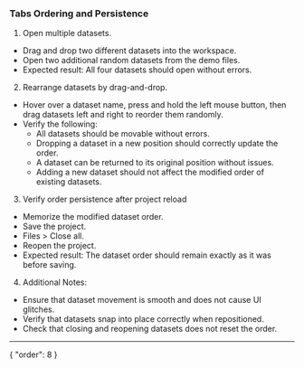 ### Tabs Ordering and Persistence

1. Open multiple datasets.
- Drag and drop two different datasets into the workspace.
- Open two additional random datasets from the demo files.
- Expected result: All four datasets should open without errors.
2. Rearrange datasets by drag-and-drop.
- Hover over a dataset name, press and hold the left mouse button, then drag datasets left and right to reorder them randomly.
- Verify the following:
  - All datasets should be movable without errors.
  - Dropping a dataset in a new position should correctly update the order.
  - A dataset can be returned to its original position without issues.
  - Adding a new dataset should not affect the modified order of existing datasets.
3. Verify order persistence after project reload
- Memorize the modified dataset order.
- Save the project.
- Files > Close all.
- Reopen the project.
- Expected result: The dataset order should remain exactly as it was before saving.
4. Additional Notes:
- Ensure that dataset movement is smooth and does not cause UI glitches.
- Verify that datasets snap into place correctly when repositioned.
- Check that closing and reopening datasets does not reset the order.

---
{
  "order": 8
}